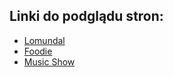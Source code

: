<h2>Linki do podglądu stron:</h2>

- [Lomundal](https://marlily.github.io/lomundal/src/)
- [Foodie](https://marlily.github.io/foodie/)
- [Music Show](https://marlily.github.io/music-show/)
